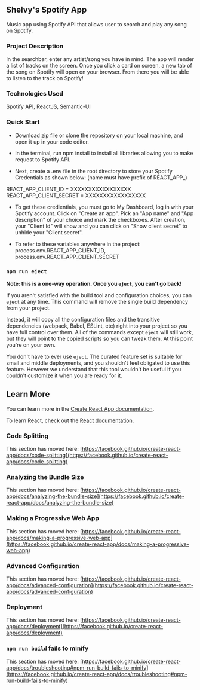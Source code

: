 
## Shelvy's Spotify App

Music app using Spotify API that allows user to search and play any song on Spotify.

### Project Description

In the searchbar, enter any artist/song you have in mind. The app will render a list of tracks on the screen. Once you click a card on screen, a new tab of the song on Spotify will open on your browser. From there you will be able to listen to the track on Spotify!

### Technologies Used

Spotify API, ReactJS, Semantic-UI

### Quick Start

- Download zip file or clone the repository on your local machine, and open it up in your code editor.

- In the terminal, run npm install to install all libraries allowing you to make request to Spotify API.

- Next, create a .env file in the root directory to store your Spotify Credentials as shown below: (name must have prefix of REACT_APP_)

REACT_APP_CLIENT_ID = XXXXXXXXXXXXXXXXX REACT_APP_CLIENT_SECRET = XXXXXXXXXXXXXXXXX

- To get these credientials, you must go to My Dashboard, log in with your Spotify account. Click on "Create an app". Pick an "App name" and "App description" of your choice and mark the checkboxes. After creation, your "Client Id" will show and you can click on "Show client secret" to unhide your "Client secret".

- To refer to these variables anywhere in the project: process.env.REACT_APP_CLIENT_ID, process.env.REACT_APP_CLIENT_SECRET



### `npm run eject`

**Note: this is a one-way operation. Once you `eject`, you can't go back!**

If you aren't satisfied with the build tool and configuration choices, you can `eject` at any time. This command will remove the single build dependency from your project.

Instead, it will copy all the configuration files and the transitive dependencies (webpack, Babel, ESLint, etc) right into your project so you have full control over them. All of the commands except `eject` will still work, but they will point to the copied scripts so you can tweak them. At this point you're on your own.

You don't have to ever use `eject`. The curated feature set is suitable for small and middle deployments, and you shouldn't feel obligated to use this feature. However we understand that this tool wouldn't be useful if you couldn't customize it when you are ready for it.

## Learn More

You can learn more in the [Create React App documentation](https://facebook.github.io/create-react-app/docs/getting-started).

To learn React, check out the [React documentation](https://reactjs.org/).

### Code Splitting

This section has moved here: [https://facebook.github.io/create-react-app/docs/code-splitting](https://facebook.github.io/create-react-app/docs/code-splitting)

### Analyzing the Bundle Size

This section has moved here: [https://facebook.github.io/create-react-app/docs/analyzing-the-bundle-size](https://facebook.github.io/create-react-app/docs/analyzing-the-bundle-size)

### Making a Progressive Web App

This section has moved here: [https://facebook.github.io/create-react-app/docs/making-a-progressive-web-app](https://facebook.github.io/create-react-app/docs/making-a-progressive-web-app)

### Advanced Configuration

This section has moved here: [https://facebook.github.io/create-react-app/docs/advanced-configuration](https://facebook.github.io/create-react-app/docs/advanced-configuration)

### Deployment

This section has moved here: [https://facebook.github.io/create-react-app/docs/deployment](https://facebook.github.io/create-react-app/docs/deployment)

### `npm run build` fails to minify

This section has moved here: [https://facebook.github.io/create-react-app/docs/troubleshooting#npm-run-build-fails-to-minify](https://facebook.github.io/create-react-app/docs/troubleshooting#npm-run-build-fails-to-minify)
